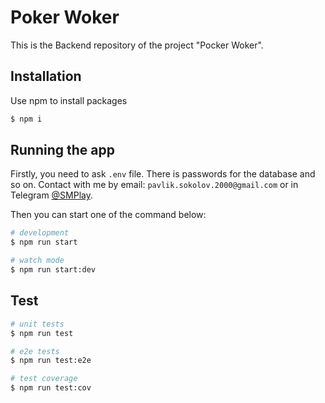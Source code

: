 # Poker Woker

This is the Backend repository of the project "Pocker Woker".

## Installation

Use npm to install packages

```bash
$ npm i
```

## Running the app

Firstly, you need to ask `.env` file. There is passwords for the database and so on. Contact with me by email: `pavlik.sokolov.2000@gmail.com` or in Telegram [@SMPlay](https://t.me/SMPlay500).

Then you can start one of the command below:

```bash
# development
$ npm run start

# watch mode
$ npm run start:dev
```

## Test

```bash
# unit tests
$ npm run test

# e2e tests
$ npm run test:e2e

# test coverage
$ npm run test:cov
```
